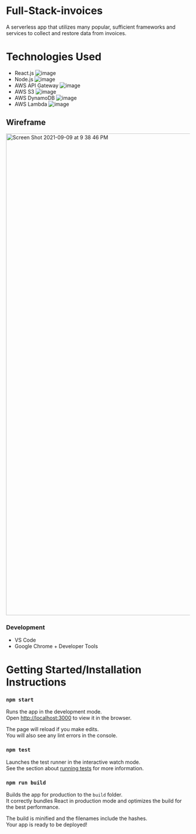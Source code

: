 # Full-Stack-invoices
A serverless app that utilizes many popular, sufficient frameworks and services to collect and restore data from invoices.


# Technologies Used

- React.js  ![image]({https://img.shields.io/badge/React-20232A?style=for-the-badge&logo=react&logoColor=61DAFB})
- Node.js  ![image]({https://img.shields.io/badge/Node.js-339933?style=for-the-badge&logo=nodedotjs&logoColor=white})
- AWS API Gateway ![image]({https://img.shields.io/badge/Amazon_AWS-232F3E?style=for-the-badge&logo=amazon-aws&logoColor=white})
- AWS S3  ![image]({https://img.shields.io/badge/Amazon_AWS-232F3E?style=for-the-badge&logo=amazon-aws&logoColor=white)
- AWS DynamoDB  ![image]({https://img.shields.io/badge/Amazon%20DynamoDB-4053D6?style=for-the-badge&logo=Amazon%20DynamoDB&logoColor=white})
- AWS Lambda  ![image]({https://img.shields.io/badge/Amazon_AWS-232F3E?style=for-the-badge&logo=amazon-aws&logoColor=white})

## Wireframe

<img width="1318" alt="Screen Shot 2021-09-09 at 9 38 46 PM" src="https://user-images.githubusercontent.com/78430591/132784932-8b034966-a7a2-41c3-9012-86a3df81c7ab.png">

### Development

- VS Code
- Google Chrome + Developer Tools

# Getting Started/Installation Instructions

### `npm start`

Runs the app in the development mode.\
Open [http://localhost:3000](http://localhost:3000) to view it in the browser.

The page will reload if you make edits.\
You will also see any lint errors in the console.

### `npm test`

Launches the test runner in the interactive watch mode.\
See the section about [running tests](https://facebook.github.io/create-react-app/docs/running-tests) for more information.

### `npm run build`

Builds the app for production to the `build` folder.\
It correctly bundles React in production mode and optimizes the build for the best performance.

The build is minified and the filenames include the hashes.\
Your app is ready to be deployed!
